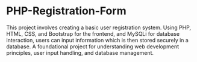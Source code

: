 # PHP-Registration-Form
This project involves creating a basic user registration system. Using PHP, HTML, CSS, and Bootstrap for the frontend, and MySQLi for database interaction, users can input information which is then stored securely in a database. A foundational project for understanding web development principles, user input handling, and database management.
